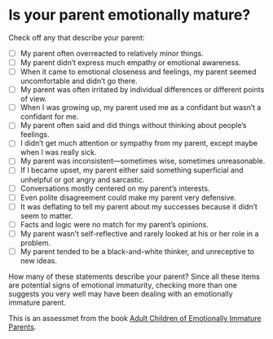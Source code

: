 # Is your parent emotionally mature?

Check off any that describe your parent:

* [ ] My parent often overreacted to relatively minor things.
* [ ] My parent didn’t express much empathy or emotional awareness.
* [ ] When it came to emotional closeness and feelings, my parent seemed uncomfortable and didn’t go there.
* [ ] My parent was often irritated by individual differences or different points of view.
* [ ] When I was growing up, my parent used me as a confidant but wasn’t a confidant for me.
* [ ] My parent often said and did things without thinking about people’s feelings.
* [ ] I didn’t get much attention or sympathy from my parent, except maybe when I was really sick.
* [ ] My parent was inconsistent—sometimes wise, sometimes unreasonable.
* [ ] If I became upset, my parent either said something superficial and unhelpful or got angry and sarcastic.
* [ ] Conversations mostly centered on my parent’s interests.
* [ ] Even polite disagreement could make my parent very defensive.
* [ ] It was deflating to tell my parent about my successes because it didn’t seem to matter.
* [ ] Facts and logic were no match for my parent’s opinions.
* [ ] My parent wasn’t self-reflective and rarely looked at his or her role in a problem.
* [ ] My parent tended to be a black-and-white thinker, and unreceptive to new ideas.

How many of these statements describe your parent? Since all these items are potential signs of emotional immaturity, checking more than one suggests you very well may have been dealing with an emotionally immature parent.

This is an assessmet from the book [Adult Children of Emotionally Immature Parents](https://www.amazon.com/Adult-Children-Emotionally-Immature-Parents/dp/1626251703).
